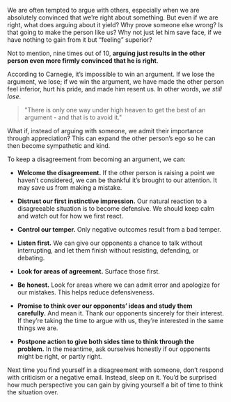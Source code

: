 We are often tempted to argue with others, especially when we are absolutely convinced that we’re right about something. But even if we are right, what does arguing about it yield? Why prove someone else wrong? Is that going to make the person like us? Why not just let him save face, if we have nothing to gain from it but “feeling” superior?  

Not to mention, nine times out of 10, **arguing just results in the other person even more firmly convinced that he is right**.  

According to Carnegie, it’s impossible to win an argument. If we lose the argument, we lose; if we win the argument, we have made the other person feel inferior, hurt his pride, and made him resent us. In other words, _we still lose_.

> "There is only one way under high heaven to get the best of an argument - and that is to avoid it."

What if, instead of arguing with someone, we admit their importance through appreciation? This can expand the other person’s ego so he can then become sympathetic and kind.

To keep a disagreement from becoming an argument, we can:

- **Welcome the disagreement.** If the other person is raising a point we haven’t considered, we can be thankful it’s brought to our attention. It may save us from making a mistake.

- **Distrust our first instinctive impression.** Our natural reaction to a disagreeable situation is to become defensive. We should keep calm and watch out for how we first react.

- **Control our temper.** Only negative outcomes result from a bad temper.

- **Listen first.** We can give our opponents a chance to talk without interrupting, and let them finish without resisting, defending, or debating.

- **Look for areas of agreement.** Surface those first.

- **Be honest.** Look for areas where we can admit error and apologize for our mistakes. This helps reduce defensiveness.

- **Promise to think over our opponents’ ideas and study them carefully.** And mean it. Thank our opponents sincerely for their interest. If they’re taking the time to argue with us, they’re interested in the same things we are.

- **Postpone action to give both sides time to think through the problem.** In the meantime, ask ourselves honestly if our opponents might be right, or partly right.

Next time you find yourself in a disagreement with someone, don’t respond with criticism or a negative email. Instead, sleep on it. You’d be surprised how much perspective you can gain by giving yourself a bit of time to think the situation over.
